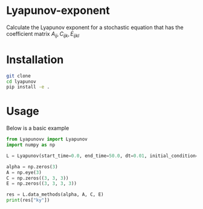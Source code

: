 # Lyapunov-exponent
Calculate the Lyapunov exponent for a stochastic equation that has the coefficient matrix $A_{ij}, C_{ijk}, E_{ijkl}$

# Installation
```bash
git clone 
cd lyapunov
pip install -e .
```
# Usage

Below is a basic example 

```python
from Lyapunovv import Lyapunov
import numpy as np

L = Lyapunov(start_time=0.0, end_time=50.0, dt=0.01, initial_condition=np.array([0.1, 0.2, 0.3]))

alpha = np.zeros(3)
A = np.eye(3)
C = np.zeros((3, 3, 3))
E = np.zeros((3, 3, 3, 3))

res = L.data_methods(alpha, A, C, E)
print(res["ky"])
```
